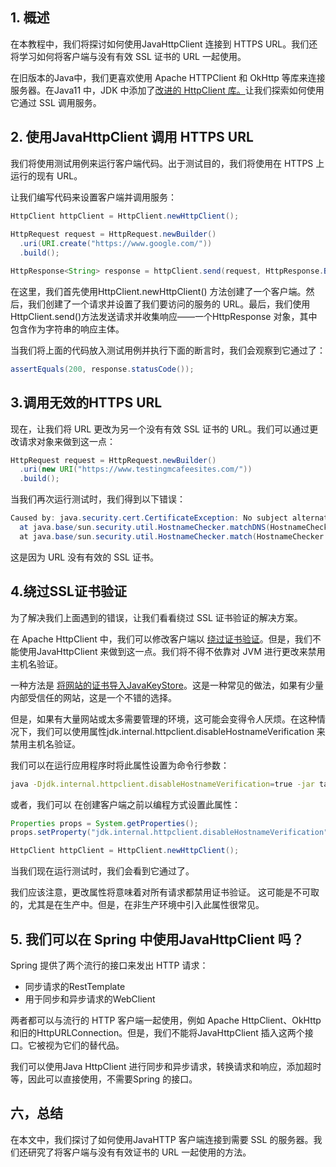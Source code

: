## 1. 概述

在本教程中，我们将探讨如何使用JavaHttpClient 连接到 HTTPS URL。我们还将学习如何将客户端与没有有效 SSL 证书的 URL 一起使用。

在旧版本的Java中，我们更喜欢使用 Apache HTTPClient 和 OkHttp 等库来连接服务器。在Java11 中，JDK 中添加了[改进的 HttpClient 库。](https://www.baeldung.com/java-9-http-client)让我们探索如何使用它通过 SSL 调用服务。

## 2. 使用JavaHttpClient 调用 HTTPS URL

我们将使用测试用例来运行客户端代码。出于测试目的，我们将使用在 HTTPS 上运行的现有 URL。

让我们编写代码来设置客户端并调用服务：

```java
HttpClient httpClient = HttpClient.newHttpClient();
    
HttpRequest request = HttpRequest.newBuilder()
  .uri(URI.create("https://www.google.com/"))
  .build();

HttpResponse<String> response = httpClient.send(request, HttpResponse.BodyHandlers.ofString());

```

在这里，我们首先使用HttpClient.newHttpClient() 方法创建了一个客户端。然后，我们创建了一个请求并设置了我们要访问的服务的 URL。最后，我们使用HttpClient.send()方法发送请求并收集响应——一个HttpResponse 对象，其中包含作为字符串的响应主体。

当我们将上面的代码放入测试用例并执行下面的断言时，我们会观察到它通过了：

```java
assertEquals(200, response.statusCode());
```

## 3.调用无效的HTTPS URL

现在，让我们将 URL 更改为另一个没有有效 SSL 证书的 URL。我们可以通过更改请求对象来做到这一点：

```java
HttpRequest request = HttpRequest.newBuilder()
  .uri(new URI("https://www.testingmcafeesites.com/"))
  .build();
```

当我们再次运行测试时，我们得到以下错误：

```java
Caused by: java.security.cert.CertificateException: No subject alternative DNS name matching www.testingmcafeesites.com found.
  at java.base/sun.security.util.HostnameChecker.matchDNS(HostnameChecker.java:212)
  at java.base/sun.security.util.HostnameChecker.match(HostnameChecker.java:103)

```

这是因为 URL 没有有效的 SSL 证书。

## 4.绕过SSL证书验证

为了解决我们上面遇到的错误，让我们看看绕过 SSL 证书验证的解决方案。

在 Apache HttpClient 中，我们可以修改客户端以 [绕过证书验证](https://www.baeldung.com/httpclient-ssl)。但是，我们不能使用JavaHttpClient 来做到这一点。我们将不得不依靠对 JVM 进行更改来禁用主机名验证。

一种方法是 [将网站的证书导入JavaKeyStore](https://www.baeldung.com/java-import-cer-certificate-into-keystore)。这是一种常见的做法，如果有少量内部受信任的网站，这是一个不错的选择。

但是，如果有大量网站或太多需要管理的环境，这可能会变得令人厌烦。在这种情况下，我们可以使用属性jdk.internal.httpclient.disableHostnameVerification 来禁用主机名验证。

我们可以在运行应用程序时将此属性设置为命令行参数：

```bash
java -Djdk.internal.httpclient.disableHostnameVerification=true -jar target/java-httpclient-ssl-0.0.1-SNAPSHOT.jar

```

或者，我们可以 在创建客户端之前以编程方式设置此属性：

```java
Properties props = System.getProperties();
props.setProperty("jdk.internal.httpclient.disableHostnameVerification", Boolean.TRUE.toString());

HttpClient httpClient = HttpClient.newHttpClient();

```

当我们现在运行测试时，我们会看到它通过了。

我们应该注意，更改属性将意味着对所有请求都禁用证书验证。 这可能是不可取的，尤其是在生产中。但是，在非生产环境中引入此属性很常见。

## 5. 我们可以在 Spring 中使用JavaHttpClient 吗？

Spring 提供了两个流行的接口来发出 HTTP 请求：

-   同步请求的RestTemplate
-   用于同步和异步请求的WebClient

两者都可以与流行的 HTTP 客户端一起使用，例如 Apache HttpClient、OkHttp 和旧的HttpURLConnection。但是，我们不能将JavaHttpClient 插入这两个接口。它被视为它们的替代品。

我们可以使用Java HttpClient 进行同步和异步请求，转换请求和响应，添加超时等，因此可以直接使用，不需要Spring 的接口。

## 六，总结

在本文中，我们探讨了如何使用JavaHTTP 客户端连接到需要 SSL 的服务器。我们还研究了将客户端与没有有效证书的 URL 一起使用的方法。
